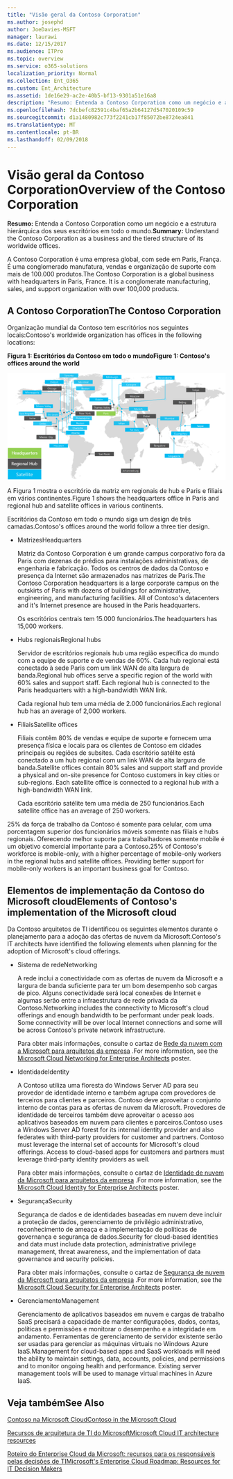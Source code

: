 ```yaml
---
title: "Visão geral da Contoso Corporation"
ms.author: josephd
author: JoeDavies-MSFT
manager: laurawi
ms.date: 12/15/2017
ms.audience: ITPro
ms.topic: overview
ms.service: o365-solutions
localization_priority: Normal
ms.collection: Ent_O365
ms.custom: Ent_Architecture
ms.assetid: 1de16e29-ac2e-40b5-bf13-9301a51e16a8
description: "Resumo: Entenda a Contoso Corporation como um negócio e a estrutura hierárquica dos seus escritórios em todo o mundo."
ms.openlocfilehash: 7dcbefc82591c4baf65a2b64127d547020109c59
ms.sourcegitcommit: d1a1480982c773f2241cb17f85072be8724ea841
ms.translationtype: MT
ms.contentlocale: pt-BR
ms.lasthandoff: 02/09/2018
---
```

# <a name="overview-of-the-contoso-corporation"></a><span data-ttu-id="15fb7-103">Visão geral da Contoso Corporation</span><span class="sxs-lookup"><span data-stu-id="15fb7-103">Overview of the Contoso Corporation</span></span>

 <span data-ttu-id="15fb7-104">**Resumo:** Entenda a Contoso Corporation como um negócio e a estrutura hierárquica dos seus escritórios em todo o mundo.</span><span class="sxs-lookup"><span data-stu-id="15fb7-104">**Summary:** Understand the Contoso Corporation as a business and the tiered structure of its worldwide offices.</span></span>
  
<span data-ttu-id="15fb7-p101">A Contoso Corporation é uma empresa global, com sede em Paris, França. É uma conglomerado manufatura, vendas e organização de suporte com mais de 100.000 produtos.</span><span class="sxs-lookup"><span data-stu-id="15fb7-p101">The Contoso Corporation is a global business with headquarters in Paris, France. It is a conglomerate manufacturing, sales, and support organization with over 100,000 products.</span></span> 
  
## <a name="the-contoso-corporation"></a><span data-ttu-id="15fb7-107">A Contoso Corporation</span><span class="sxs-lookup"><span data-stu-id="15fb7-107">The Contoso Corporation</span></span>

<span data-ttu-id="15fb7-108">Organização mundial da Contoso tem escritórios nos seguintes locais:</span><span class="sxs-lookup"><span data-stu-id="15fb7-108">Contoso's worldwide organization has offices in the following locations:</span></span>
  
<span data-ttu-id="15fb7-109">**Figura 1: Escritórios da Contoso em todo o mundo**</span><span class="sxs-lookup"><span data-stu-id="15fb7-109">**Figure 1: Contoso's offices around the world**</span></span>

![Os escritórios da Contoso Corporation em todo o mundo](images/Contoso_Poster/Contoso_WW_Org.png)

  
<span data-ttu-id="15fb7-111">A Figura 1 mostra o escritório da matriz em regionais de hub e Paris e filiais em vários continentes.</span><span class="sxs-lookup"><span data-stu-id="15fb7-111">Figure 1 shows the headquarters office in Paris and regional hub and satellite offices in various continents.</span></span>
  
<span data-ttu-id="15fb7-112">Escritórios da Contoso em todo o mundo siga um design de três camadas.</span><span class="sxs-lookup"><span data-stu-id="15fb7-112">Contoso's offices around the world follow a three tier design.</span></span>
  
- <span data-ttu-id="15fb7-113">Matrizes</span><span class="sxs-lookup"><span data-stu-id="15fb7-113">Headquarters</span></span>
    
    <span data-ttu-id="15fb7-p102">Matriz da Contoso Corporation é um grande campus corporativo fora da Paris com dezenas de prédios para instalações administrativas, de engenharia e fabricação. Todos os centros de dados da Contoso e presença da Internet são armazenados nas matrizes de Paris.</span><span class="sxs-lookup"><span data-stu-id="15fb7-p102">The Contoso Corporation headquarters is a large corporate campus on the outskirts of Paris with dozens of buildings for administrative, engineering, and manufacturing facilities. All of Contoso's datacenters and it's Internet presence are housed in the Paris headquarters.</span></span>
    
    <span data-ttu-id="15fb7-116">Os escritórios centrais tem 15.000 funcionários.</span><span class="sxs-lookup"><span data-stu-id="15fb7-116">The headquarters has 15,000 workers.</span></span>
    
- <span data-ttu-id="15fb7-117">Hubs regionais</span><span class="sxs-lookup"><span data-stu-id="15fb7-117">Regional hubs</span></span>
    
    <span data-ttu-id="15fb7-p103">Servidor de escritórios regionais hub uma região específica do mundo com a equipe de suporte e de vendas de 60%. Cada hub regional está conectado à sede Paris com um link WAN de alta largura de banda.</span><span class="sxs-lookup"><span data-stu-id="15fb7-p103">Regional hub offices serve a specific region of the world with 60% sales and support staff. Each regional hub is connected to the Paris headquarters with a high-bandwidth WAN link.</span></span> 
    
    <span data-ttu-id="15fb7-120">Cada regional hub tem uma média de 2.000 funcionários.</span><span class="sxs-lookup"><span data-stu-id="15fb7-120">Each regional hub has an average of 2,000 workers.</span></span>
    
- <span data-ttu-id="15fb7-121">Filiais</span><span class="sxs-lookup"><span data-stu-id="15fb7-121">Satellite offices</span></span>
    
    <span data-ttu-id="15fb7-p104">Filiais contêm 80% de vendas e equipe de suporte e fornecem uma presença física e locais para os clientes de Contoso em cidades principais ou regiões de subsites. Cada escritório satélite está conectado a um hub regional com um link WAN de alta largura de banda.</span><span class="sxs-lookup"><span data-stu-id="15fb7-p104">Satellite offices contain 80% sales and support staff and provide a physical and on-site presence for Contoso customers in key cities or sub-regions. Each satellite office is connected to a regional hub with a high-bandwidth WAN link.</span></span>
    
    <span data-ttu-id="15fb7-124">Cada escritório satélite tem uma média de 250 funcionários.</span><span class="sxs-lookup"><span data-stu-id="15fb7-124">Each satellite office has an average of 250 workers.</span></span>
    
<span data-ttu-id="15fb7-p105">25% da força de trabalho da Contoso é somente para celular, com uma porcentagem superior dos funcionários móveis somente nas filiais e hubs regionais. Oferecendo melhor suporte para trabalhadores somente mobile é um objetivo comercial importante para a Contoso.</span><span class="sxs-lookup"><span data-stu-id="15fb7-p105">25% of Contoso's workforce is mobile-only, with a higher percentage of mobile-only workers in the regional hubs and satellite offices. Providing better support for mobile-only workers is an important business goal for Contoso.</span></span>
  
## <a name="elements-of-contosos-implementation-of-the-microsoft-cloud"></a><span data-ttu-id="15fb7-127">Elementos de implementação da Contoso do Microsoft cloud</span><span class="sxs-lookup"><span data-stu-id="15fb7-127">Elements of Contoso's implementation of the Microsoft cloud</span></span>

<span data-ttu-id="15fb7-128">Da Contoso arquitetos de TI identificou os seguintes elementos durante o planejamento para a adoção das ofertas de nuvem da Microsoft.</span><span class="sxs-lookup"><span data-stu-id="15fb7-128">Contoso's IT architects have identified the following elements when planning for the adoption of Microsoft's cloud offerings.</span></span>
  
- <span data-ttu-id="15fb7-129">Sistema de rede</span><span class="sxs-lookup"><span data-stu-id="15fb7-129">Networking</span></span>
    
    <span data-ttu-id="15fb7-p106">A rede inclui a conectividade com as ofertas de nuvem da Microsoft e a largura de banda suficiente para ter um bom desempenho sob cargas de pico. Alguns conectividade será local conexões de Internet e algumas serão entre a infraestrutura de rede privada da Contoso.</span><span class="sxs-lookup"><span data-stu-id="15fb7-p106">Networking includes the connectivity to Microsoft's cloud offerings and enough bandwidth to be performant under peak loads. Some connectivity will be over local Internet connections and some will be across Contoso's private network infrastructure.</span></span>
    
    <span data-ttu-id="15fb7-132">Para obter mais informações, consulte o cartaz de [Rede da nuvem com a Microsoft para arquitetos da empresa](microsoft-cloud-networking-for-enterprise-architects.md) .</span><span class="sxs-lookup"><span data-stu-id="15fb7-132">For more information, see the [Microsoft Cloud Networking for Enterprise Architects](microsoft-cloud-networking-for-enterprise-architects.md) poster.</span></span>
   
- <span data-ttu-id="15fb7-133">Identidade</span><span class="sxs-lookup"><span data-stu-id="15fb7-133">Identity</span></span>
    
    <span data-ttu-id="15fb7-p107">A Contoso utiliza uma floresta do Windows Server AD para seu provedor de identidade interno e também agrupa com provedores de terceiros para clientes e parceiros. Contoso deve aproveitar o conjunto interno de contas para as ofertas de nuvem da Microsoft. Provedores de identidade de terceiros também deve aproveitar o acesso aos aplicativos baseados em nuvem para clientes e parceiros.</span><span class="sxs-lookup"><span data-stu-id="15fb7-p107">Contoso uses a Windows Server AD forest for its internal identity provider and also federates with third-party providers for customer and partners. Contoso must leverage the internal set of accounts for Microsoft's cloud offerings. Access to cloud-based apps for customers and partners must leverage third-party identity providers as well.</span></span>
    
    <span data-ttu-id="15fb7-137">Para obter mais informações, consulte o cartaz de [Identidade de nuvem da Microsoft para arquitetos da empresa](microsoft-cloud-identity-for-enterprise-architects.md) .</span><span class="sxs-lookup"><span data-stu-id="15fb7-137">For more information, see the [Microsoft Cloud Identity for Enterprise Architects](microsoft-cloud-identity-for-enterprise-architects.md) poster.</span></span>
    
- <span data-ttu-id="15fb7-138">Segurança</span><span class="sxs-lookup"><span data-stu-id="15fb7-138">Security</span></span>
    
    <span data-ttu-id="15fb7-139">Segurança de dados e de identidades baseadas em nuvem deve incluir a proteção de dados, gerenciamento de privilégio administrativo, reconhecimento de ameaça e a implementação de políticas de governança e segurança de dados.</span><span class="sxs-lookup"><span data-stu-id="15fb7-139">Security for cloud-based identities and data must include data protection, administrative privilege management, threat awareness, and the implementation of data governance and security policies.</span></span>
    
    <span data-ttu-id="15fb7-140">Para obter mais informações, consulte o cartaz de [Segurança de nuvem da Microsoft para arquitetos da empresa](http://aka.ms/cloudarchsecurity) .</span><span class="sxs-lookup"><span data-stu-id="15fb7-140">For more information, see the [Microsoft Cloud Security for Enterprise Architects](http://aka.ms/cloudarchsecurity) poster.</span></span>
    
- <span data-ttu-id="15fb7-141">Gerenciamento</span><span class="sxs-lookup"><span data-stu-id="15fb7-141">Management</span></span>
    
    <span data-ttu-id="15fb7-p108">Gerenciamento de aplicativos baseados em nuvem e cargas de trabalho SaaS precisará a capacidade de manter configurações, dados, contas, políticas e permissões e monitorar o desempenho e a integridade em andamento. Ferramentas de gerenciamento de servidor existente serão ser usadas para gerenciar as máquinas virtuais no Windows Azure IaaS.</span><span class="sxs-lookup"><span data-stu-id="15fb7-p108">Management for cloud-based apps and SaaS workloads will need the ability to maintain settings, data, accounts, policies, and permissions and to monitor ongoing health and performance. Existing server management tools will be used to manage virtual machines in Azure IaaS.</span></span>
    
## <a name="see-also"></a><span data-ttu-id="15fb7-144">Veja também</span><span class="sxs-lookup"><span data-stu-id="15fb7-144">See Also</span></span>

[<span data-ttu-id="15fb7-145">Contoso na Microsoft Cloud</span><span class="sxs-lookup"><span data-stu-id="15fb7-145">Contoso in the Microsoft Cloud</span></span>](contoso-in-the-microsoft-cloud.md)
  
[<span data-ttu-id="15fb7-146">Recursos de arquitetura de TI do Microsoft</span><span class="sxs-lookup"><span data-stu-id="15fb7-146">Microsoft Cloud IT architecture resources</span></span>](microsoft-cloud-it-architecture-resources.md)

[<span data-ttu-id="15fb7-147">Roteiro do Enterprise Cloud da Microsoft: recursos para os responsáveis pelas decisões de TI</span><span class="sxs-lookup"><span data-stu-id="15fb7-147">Microsoft's Enterprise Cloud Roadmap: Resources for IT Decision Makers</span></span>](https://sway.com/FJ2xsyWtkJc2taRD)
 


